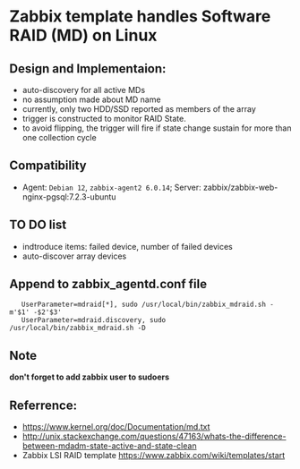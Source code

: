 # Zabbix template handles Software RAID (MD) on Linux

## Design and Implementaion:

- auto-discovery for all active MDs
- no assumption made about MD name
- currently, only two HDD/SSD reported as members of the array
- trigger is constructed to monitor RAID State.
- to avoid flipping, the trigger will fire if state change sustain for more than one collection cycle

## Compatibility

- Agent: `Debian 12`, `zabbix-agent2 6.0.14`; Server: zabbix/zabbix-web-nginx-pgsql:7.2.3-ubuntu

## TO DO list

- indtroduce items: failed device, number of failed devices
- auto-discover array devices


## Append to zabbix_agentd.conf file

```sheell
   UserParameter=mdraid[*], sudo /usr/local/bin/zabbix_mdraid.sh -m'$1' -$2'$3'   
   UserParameter=mdraid.discovery, sudo /usr/local/bin/zabbix_mdraid.sh -D 
```

## Note

**don't forget to add zabbix user to sudoers**


## Referrence:

- https://www.kernel.org/doc/Documentation/md.txt
- http://unix.stackexchange.com/questions/47163/whats-the-difference-between-mdadm-state-active-and-state-clean
- Zabbix LSI RAID template https://www.zabbix.com/wiki/templates/start
